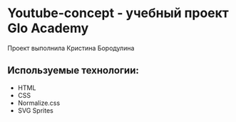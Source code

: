 # Youtube-concept - учебный проект Glo Academy
Проект выполнила Кристина Бородулина

## Используемые технологии:
- HTML
- CSS
- Normalize.css
- SVG Sprites

